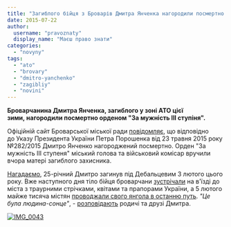 ```yaml
---
title: "Загиблого бійця з Броварів Дмитра Янченка нагородили посмертно орденом \"За мужність\""
date: 2015-07-22
author: 
  username: "pravoznaty"
  display_name: "Маєш право знати"
categories: 
  - "novyny"
tags: 
  - "ato"
  - "brovary"
  - "dmitro-yanchenko"
  - "zagibliy"
  - "novini"
---
```


**Броварчанина Дмитра Янченка, загиблого у зоні АТО цієї зими, нагородили посмертно орденом "За мужність ІІІ ступіня".**

Офіційній сайт Броварської міської ради [повідомляє](https://brovary-rada.gov.ua/vruchennya-derzhavno%D1%97-nagorodi-posmertno), що відповідно до Указу Президента України Петра Порошенка від 23 травня 2015 року №282/2015 Дмитро Янченко нагороджений посмертно. Орден "За мужність ІІІ ступеня" міський голова та військовий комісар вручили вчора матері загиблого захисника.

[Нагадаємо](https://mpz.brovary.org/sogodni-vrantsi-v-rezultati-obstrilu-pid-debaltsevo-odin-brovarchanin-zaginuv-inshiy-potrapiv-v-polon/), 25-річний Дмитро загинув під Дебальцевим 3 лютого цього року. Вже наступного дня тіло бійця броварчани [зустрічали](https://mpz.brovary.org/brovari-zustrili-svogo-yangola-z-viyni-fotoreportazh/) на в'їзді до міста з траурними стрічками, квітами та прапорами України, а 5 лютого майже тисяча містян [проводжали свого янгола в останню путь](https://mpz.brovary.org/proshhavay-geroyu-sotni-brovarchan-viddali-ostannyu-shanu-dmitru-yanchenku-fotoreportazh/). _"Це була людина-сонце"_, - [розповідають](https://mpz.brovary.org/lyudina-sontse-istoriya-poleglogo-geroya-z-brovariv-dmitra-yanchenka/) родичі та друзі Дмитра.

[![IMG_0043](https://mpz.brovary.org/wp-content/uploads/2015/02/IMG_0043.jpg)](https://mpz.brovary.org/wp-content/uploads/2015/02/IMG_0043.jpg)
